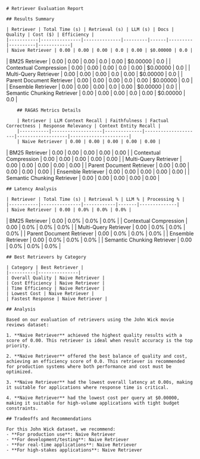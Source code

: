 
    # Retriever Evaluation Report

    ## Results Summary

    | Retriever | Total Time (s) | Retrieval (s) | LLM (s) | Docs | Quality | Cost ($) | Efficiency |
    |-----------|---------------|--------------|---------|------|---------|----------|------------|
    | Naive Retriever | 0.00 | 0.00 | 0.00 | 0.0 | 0.00 | $0.00000 | 0.0 |
| BM25 Retriever | 0.00 | 0.00 | 0.00 | 0.0 | 0.00 | $0.00000 | 0.0 |
| Contextual Compression | 0.00 | 0.00 | 0.00 | 0.0 | 0.00 | $0.00000 | 0.0 |
| Multi-Query Retriever | 0.00 | 0.00 | 0.00 | 0.0 | 0.00 | $0.00000 | 0.0 |
| Parent Document Retriever | 0.00 | 0.00 | 0.00 | 0.0 | 0.00 | $0.00000 | 0.0 |
| Ensemble Retriever | 0.00 | 0.00 | 0.00 | 0.0 | 0.00 | $0.00000 | 0.0 |
| Semantic Chunking Retriever | 0.00 | 0.00 | 0.00 | 0.0 | 0.00 | $0.00000 | 0.0 |

        ## RAGAS Metrics Details

        | Retriever | LLM Context Recall | Faithfulness | Factual Correctness | Response Relevancy | Context Entity Recall |
        |-----------|-------------------|--------------|---------------------|-------------------|----------------------|
        | Naive Retriever | 0.00 | 0.00 | 0.00 | 0.00 | 0.00 |
| BM25 Retriever | 0.00 | 0.00 | 0.00 | 0.00 | 0.00 |
| Contextual Compression | 0.00 | 0.00 | 0.00 | 0.00 | 0.00 |
| Multi-Query Retriever | 0.00 | 0.00 | 0.00 | 0.00 | 0.00 |
| Parent Document Retriever | 0.00 | 0.00 | 0.00 | 0.00 | 0.00 |
| Ensemble Retriever | 0.00 | 0.00 | 0.00 | 0.00 | 0.00 |
| Semantic Chunking Retriever | 0.00 | 0.00 | 0.00 | 0.00 | 0.00 |

    ## Latency Analysis

    | Retriever | Total Time (s) | Retrieval % | LLM % | Processing % |
    |-----------|---------------|------------|-------|--------------|
    | Naive Retriever | 0.00 | 0.0% | 0.0% | 0.0% |
| BM25 Retriever | 0.00 | 0.0% | 0.0% | 0.0% |
| Contextual Compression | 0.00 | 0.0% | 0.0% | 0.0% |
| Multi-Query Retriever | 0.00 | 0.0% | 0.0% | 0.0% |
| Parent Document Retriever | 0.00 | 0.0% | 0.0% | 0.0% |
| Ensemble Retriever | 0.00 | 0.0% | 0.0% | 0.0% |
| Semantic Chunking Retriever | 0.00 | 0.0% | 0.0% | 0.0% |

    ## Best Retrievers by Category

    | Category | Best Retriever |
    |----------|---------------|
    | Overall Quality | Naive Retriever |
    | Cost Efficiency | Naive Retriever |
    | Time Efficiency | Naive Retriever |
    | Lowest Cost | Naive Retriever |
    | Fastest Response | Naive Retriever |

    ## Analysis

    Based on our evaluation of retrievers using the John Wick movie reviews dataset:

    1. **Naive Retriever** achieved the highest quality results with a score of 0.00. This retriever is ideal when result accuracy is the top priority.

    2. **Naive Retriever** offered the best balance of quality and cost, achieving an efficiency score of 0.0. This retriever is recommended for production systems where both performance and cost must be optimized.

    3. **Naive Retriever** had the lowest overall latency at 0.00s, making it suitable for applications where response time is critical.

    4. **Naive Retriever** had the lowest cost per query at $0.00000, making it suitable for high-volume applications with tight budget constraints.

    ## Tradeoffs and Recommendations

    For this John Wick dataset, we recommend:
    - **For production use**: Naive Retriever
    - **For development/testing**: Naive Retriever
    - **For real-time applications**: Naive Retriever
    - **For high-stakes applications**: Naive Retriever
    